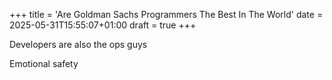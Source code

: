 +++
title = 'Are Goldman Sachs Programmers The Best In The World'
date = 2025-05-31T15:55:07+01:00
draft = true
+++

Developers are also the ops guys

Emotional safety
